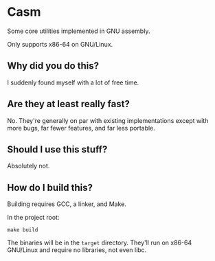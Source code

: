 # Casm

Some core utilities implemented in GNU assembly.

Only supports x86-64 on GNU/Linux.

## Why did you do this?

I suddenly found myself with a lot of free time.

## Are they at least really fast?

No. They're generally on par with existing implementations except with more
bugs, far fewer features, and far less portable.

## Should I use this stuff?

Absolutely not.

## How do I build this?

Building requires GCC, a linker, and Make.

In the project root:

```
make build
```

The binaries will be in the `target` directory. They'll run on x86-64 GNU/Linux
and require no libraries, not even libc.
